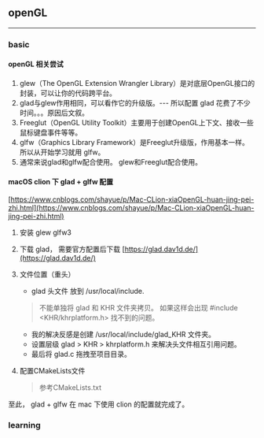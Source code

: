 ## openGL

*****

### basic
#### openGL 相关尝试
1. glew（The OpenGL Extension Wrangler Library）是对底层OpenGL接口的封装，可以让你的代码跨平台。
2. glad与glew作用相同，可以看作它的升级版。--- 所以配置 glad 花费了不少时间。。。原因后文叙。
3. Freeglut（OpenGL Utility Toolkit）主要用于创建OpenGL上下文、接收一些鼠标键盘事件等等。
4. glfw（Graphics Library Framework）是Freeglut升级版，作用基本一样。 所以从开始学习就用 glfw。
5. 通常来说glad和glfw配合使用。 glew和Freeglut配合使用。

#### macOS clion 下 glad + glfw 配置

[https://www.cnblogs.com/shayue/p/Mac-CLion-xiaOpenGL-huan-jing-pei-zhi.html](https://www.cnblogs.com/shayue/p/Mac-CLion-xiaOpenGL-huan-jing-pei-zhi.html)
1. 安装 glew glfw3 
2. 下载 glad， 需要官方配置后下载 
 [https://glad.dav1d.de/](https://glad.dav1d.de/)
 
3. 文件位置（重头）
      *  glad 头文件 放到 /usr/local/include.
      >  不能单独将 glad 和 KHR 文件夹拷贝。
      如果这样会出现 #include <KHR/khrplatform.h> 找不到的问题。
      * 我的解决反感是创建 /usr/local/include/glad_KHR 文件夹。
      * 设置层级 glad >  KHR > khrplatform.h 来解决头文件相互引用问题。
      * 最后将 glad.c 拖拽至项目目录。
  
4.   配置CMakeLists文件
     > 参考CMakeLists.txt

至此， glad + glfw  在 mac 下使用 clion 的配置就完成了。

### learning

   




